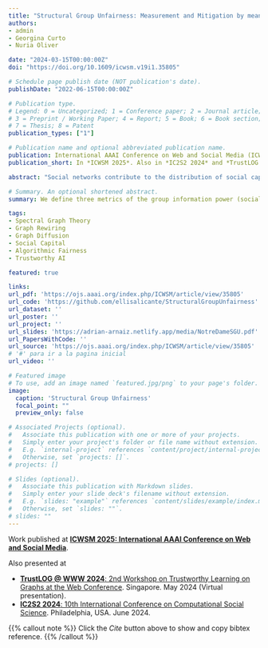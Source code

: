 ```yaml
---
title: "Structural Group Unfairness: Measurement and Mitigation by means of the Effective Resistance"
authors:
- admin
- Georgina Curto
- Nuria Oliver

date: "2024-03-15T00:00:00Z"
doi: "https://doi.org/10.1609/icwsm.v19i1.35805"

# Schedule page publish date (NOT publication's date).
publishDate: "2022-06-15T00:00:00Z"

# Publication type.
# Legend: 0 = Uncategorized; 1 = Conference paper; 2 = Journal article;
# 3 = Preprint / Working Paper; 4 = Report; 5 = Book; 6 = Book section;
# 7 = Thesis; 8 = Patent
publication_types: ["1"]

# Publication name and optional abbreviated publication name.
publication: International AAAI Conference on Web and Social Media (ICWSM 2025)
publication_short: In *ICWSM 2025*. Also in *IC2S2 2024* and *TrustLOG @ WWW 2024*

abstract: "Social networks contribute to the distribution of social capital, defined as the relationships, norms of trust and reciprocity within a community or society that facilitate cooperation and collective action. Social capital exists in the relations among individuals, such that better positioned members in a social network benefit from faster access to diverse information and higher influence on information dissemination. A variety of methods have been proposed in the literature to measure social capital at an individual level. However, there is a lack of methods to quantify social capital at a group level, which is particularly important when the groups are defined on the grounds of protected attributes. Furthermore, state-of-theart approaches fail to model the role of long-range interactions between nodes in the network and their contributions to social capital. To fill this gap, we propose to measure the social capital of a group of nodes by means of their information flow and emphasize the importance of considering the whole network topology. Grounded in spectral graph theory, **we introduce three effective resistance-based measures of group social capital, namely group isolation, group diameter and group control**, where the groups are defined according to the value of a protected attribute. **We denote the social capital disparity among different groups in a network as structural group unfairness**, and propose to **mitigate it by means of a budgeted edge augmentation heuristic that systematically increases the social capital of the most disadvantaged group**. In experiments on real-world networks, we uncover significant levels of structural group unfairness when using gender as the protected attribute, with females being the most disadvantaged group in comparison to males. We also illustrate how our proposed edge augmentation approach is able to not only effectively mitigate the structural group unfairness but also increase the social capital of all groups in the network."

# Summary. An optional shortened abstract.
summary: We define three metrics of the group information power (social capital) in a network based on effective resistance (spectral graph theory). We propose also three metrics of social capital unfairness (structural group unfairness) and a heuristic to mitigate it.

tags:
- Spectral Graph Theory
- Graph Rewiring
- Graph Diffusion
- Social Capital
- Algorithmic Fairness
- Trustworthy AI

featured: true

links:
url_pdf: 'https://ojs.aaai.org/index.php/ICWSM/article/view/35805'
url_code: 'https://github.com/ellisalicante/StructuralGroupUnfairness'
url_dataset: ''
url_poster: ''
url_project: ''
url_slides: 'https://adrian-arnaiz.netlify.app/media/NotreDameSGU.pdf'
url_PapersWithCode: ''
url_source: 'https://ojs.aaai.org/index.php/ICWSM/article/view/35805' 
# '#' para ir a la pagina inicial
url_video: ''

# Featured image
# To use, add an image named `featured.jpg/png` to your page's folder. 
image:
  caption: 'Structural Group Unfairness'
  focal_point: ""
  preview_only: false

# Associated Projects (optional).
#   Associate this publication with one or more of your projects.
#   Simply enter your project's folder or file name without extension.
#   E.g. `internal-project` references `content/project/internal-project/index.md`.
#   Otherwise, set `projects: []`.
# projects: []

# Slides (optional).
#   Associate this publication with Markdown slides.
#   Simply enter your slide deck's filename without extension.
#   E.g. `slides: "example"` references `content/slides/example/index.md`.
#   Otherwise, set `slides: ""`.
# slides: ""
---
```


Work published at [**ICWSM 2025: International AAAI Conference on Web and Social Media**](https://ojs.aaai.org/index.php/ICWSM/article/view/35805).

Also presented at 
* [**TrustLOG @ WWW 2024**: 2nd Workshop on Trustworthy Learning on Graphs at the Web Conference](https://trustlogworkshop.github.io/#contribution). Singapore. May 2024 (Virtual presentation).
* [**IC2S2 2024**:  10th International Conference on Computational Social Science](https://ic2s2-2024.org/schedule#Poster-Presentations:~:text=Poster%20Presentations). Philadelphia, USA. June 2024.

{{% callout note %}}
Click the *Cite* button above to show and copy bibtex reference.
{{% /callout %}}

